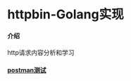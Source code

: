 # httpbin-Golang实现

#### 介绍
http请求内容分析和学习

#### [postman测试](https://www.getpostman.com/collections/c8ae1a3000a927c9f562)
